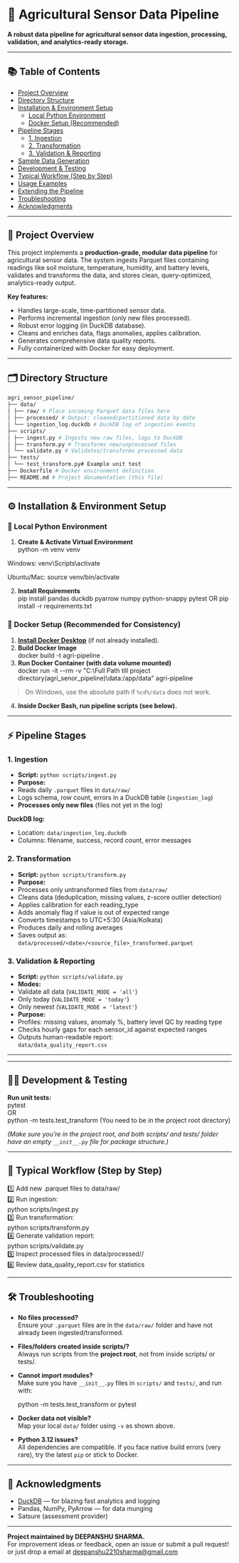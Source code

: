 # 🚜 Agricultural Sensor Data Pipeline

**A robust data pipeline for agricultural sensor data ingestion, processing, validation, and analytics-ready storage.**

---

## 📚 Table of Contents

- [Project Overview](#project-overview)
- [Directory Structure](#directory-structure)
- [Installation & Environment Setup](#installation--environment-setup)
    - [Local Python Environment](#local-python-environment)
    - [Docker Setup (Recommended)](#docker-setup-recommended)
- [Pipeline Stages](#pipeline-stages)
    - [1. Ingestion](#1-ingestion)
    - [2. Transformation](#2-transformation)
    - [3. Validation & Reporting](#3-validation--reporting)
- [Sample Data Generation](#sample-data-generation)
- [Development & Testing](#development--testing)
- [Typical Workflow (Step by Step)](#typical-workflow-step-by-step)
- [Usage Examples](#usage-examples)
- [Extending the Pipeline](#extending-the-pipeline)
- [Troubleshooting](#troubleshooting)
- [Acknowledgments](#acknowledgments)

---

## 📝 Project Overview

This project implements a **production-grade, modular data pipeline** for agricultural sensor data. The system ingests Parquet files containing readings like soil moisture, temperature, humidity, and battery levels, validates and transforms the data, and stores clean, query-optimized, analytics-ready output.

**Key features:**
- Handles large-scale, time-partitioned sensor data.
- Performs incremental ingestion (only new files processed).
- Robust error logging (in DuckDB database).
- Cleans and enriches data, flags anomalies, applies calibration.
- Generates comprehensive data quality reports.
- Fully containerized with Docker for easy deployment.

---

## 🗂️ Directory Structure
```bash
agri_sensor_pipeline/
├── data/
│ ├── raw/ # Place incoming Parquet data files here
│ ├── processed/ # Output: cleaned/partitioned data by date
│ └── ingestion_log.duckdb # DuckDB log of ingestion events
├── scripts/
│ ├── ingest.py # Ingests new raw files, logs to DuckDB
│ ├── transform.py # Transforms new/unprocessed files
│ └── validate.py # Validates/transforms processed data
├── tests/
│ └── test_transform.py# Example unit test
├── Dockerfile # Docker environment definition
├── README.md # Project documentation (this file)
```


---

## ⚙️ Installation & Environment Setup

### 🐍 Local Python Environment

1. **Create & Activate Virtual Environment**  
python -m venv venv

Windows:
venv\Scripts\activate

Ubuntu/Mac:
source venv/bin/activate


2. **Install Requirements**  
pip install pandas duckdb pyarrow numpy python-snappy pytest
OR
pip install -r requirements.txt


### 🐳 Docker Setup (Recommended for Consistency)

1. **[Install Docker Desktop](https://www.docker.com/products/docker-desktop/)** (if not already installed).
2. **Build Docker Image**  
docker build -t agri-pipeline .
3. **Run Docker Container (with data volume mounted)**  
docker run -it --rm -v "C:\Full Path till project directory(agri_senor_pipeline)\data:/app/data" agri-pipeline

> On Windows, use the absolute path if `%cd%/data` does not work.

4. **Inside Docker Bash, run pipeline scripts (see below).**

---

## ⚡ Pipeline Stages

### 1. **Ingestion**

- **Script:** `python scripts/ingest.py`
- **Purpose:**  
- Reads daily `.parquet` files in `data/raw/`
- Logs schema, row count, errors in a DuckDB table (`ingestion_log`)
- **Processes only new files** (files not yet in the log)

**DuckDB log:**
- Location: `data/ingestion_log.duckdb`
- Columns: filename, success, record count, error messages

### 2. **Transformation**

- **Script:** `python scripts/transform.py`
- **Purpose:**  
- Processes only untransformed files from `data/raw/`
- Cleans data (deduplication, missing values, z-score outlier detection)
- Applies calibration for each reading_type
- Adds anomaly flag if value is out of expected range
- Converts timestamps to UTC+5:30 (Asia/Kolkata)
- Produces daily and rolling averages
- Saves output as:  
 `data/processed/<date>/<source_file>_transformed.parquet`

### 3. **Validation & Reporting**

- **Script:** `python scripts/validate.py`
- **Modes:**  
- Validate all data (`VALIDATE_MODE = 'all'`)
- Only today (`VALIDATE_MODE = 'today'`)
- Only newest (`VALIDATE_MODE = 'latest'`)
- **Purpose:**  
- Profiles: missing values, anomaly %, battery level QC by reading type
- Checks hourly gaps for each sensor_id against expected ranges
- Outputs human-readable report:  
 `data/data_quality_report.csv`

---

---

## 🧑‍💻 Development & Testing

**Run unit tests:**  
pytest  
OR  
python -m tests.test_transform (You need to be in the project root directory)  

*(Make sure you’re in the project root, and both scripts/ and tests/ folder have an empty `__init__.py` file for package structure.)*

---

## 🔄 Typical Workflow (Step by Step)

1️⃣ Add new .parquet files to data/raw/  
2️⃣ Run ingestion:  
python scripts/ingest.py  
3️⃣ Run transformation:  
python scripts/transform.py  
4️⃣ Generate validation report:  
python scripts/validate.py  
5️⃣ Inspect processed files in data/processed/<date>/  
6️⃣ Review data_quality_report.csv for statistics  


---


## 🛠️ Troubleshooting

- **No files processed?**  
  Ensure your `.parquet` files are in the `data/raw/` folder and have not already been ingested/transformed.

- **Files/folders created inside scripts/?**  
  Always run scripts from the **project root**, not from inside scripts/ or tests/.

- **Cannot import modules?**  
  Make sure you have `__init__.py` files in `scripts/` and `tests/`, and run with:

  python -m tests.test_transform
  or
  pytest



- **Docker data not visible?**  
Map your local `data/` folder using `-v` as shown above.

- **Python 3.12 issues?**  
All dependencies are compatible. If you face native build errors (very rare), try the latest `pip` or stick to Docker.

---

## 🏁 Acknowledgments

- [DuckDB](https://duckdb.org/) — for blazing fast analytics and logging
- Pandas, NumPy, PyArrow — for data munging
- Satsure (assessment provider)

---

**Project maintained by DEEPANSHU SHARMA.**  
For improvement ideas or feedback, open an issue or submit a pull request! or just drop a email at deepanshu2210sharma@gmail.com
